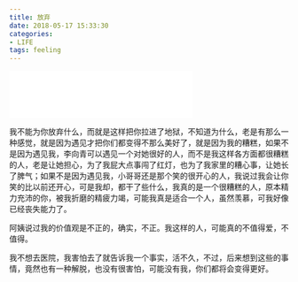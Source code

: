 ```yaml
---
title: 放弃
date: 2018-05-17 15:33:30
categories: 
- LIFE
tags: feeling
---
```

<iframe frameborder="no" border="0" marginwidth="0" marginheight="0" width=330 height=86 src="//music.163.com/outchain/player?type=2&id=535195960&auto=0&height=66"></iframe>

我不能为你放弃什么，而就是这样把你拉进了地狱，不知道为什么，老是有那么一种感觉，就是因为遇见才把你们都变得不那么美好了，就是因为我的糟糕，如果不是因为遇见我，李向青可以遇见一个对她很好的人，而不是我这样各方面都很糟糕的人，老是让她担心，为了我屁大点事闯了红灯，也为了我家里的糟心事，让她长了脾气；如果不是因为遇见我，小哥哥还是那个笑的很开心的人，我说过我会让你笑的比以前还开心，可是我却，都干了些什么，我真的是一个很糟糕的人，原本精力充沛的你，被我折磨的精疲力竭，可能我真是适合一个人，虽然羡慕，可我好像已经丧失能力了。

阿姨说过我的价值观是不正的，确实，不正。我这样的人，可能真的不值得爱，不值得。

我不想去医院，我害怕去了就告诉我一个事实，活不久，不过，后来想到这些的事情，竟然也有一种解脱，也没有很害怕，可能没有我，你们都将会变得更好。